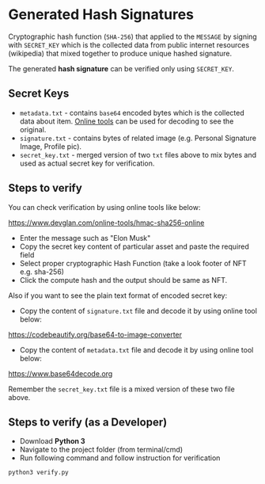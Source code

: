 # Generated Hash Signatures

Cryptographic hash function (`SHA-256`) that applied to the `MESSAGE` by signing with `SECRET_KEY` which is the collected data from public internet resources (wikipedia) that mixed together to produce unique hashed signature.

The generated **hash signature** can be verified only using `SECRET_KEY`.

## Secret Keys

- `metadata.txt` - contains `base64` encoded bytes which is the collected data about item. [Online tools](https://www.base64decode.org/) can be used for decoding to see the original.
- `signature.txt` - contains bytes of related image (e.g. Personal Signature Image, Profile pic).
- `secret_key.txt` - merged version of two `txt` files above to mix bytes and used as actual secret key for verification.

## Steps to verify

You can check verification by using online tools like below:

https://www.devglan.com/online-tools/hmac-sha256-online

- Enter the message such as "Elon Musk"
- Copy the secret key content of particular asset and paste the required field
- Select proper cryptographic Hash Function (take a look footer of NFT e.g. sha-256)
- Click the compute hash and the output should be same as NFT.

Also if you want to see the plain text format of encoded secret key:

- Copy the content of `signature.txt` file and decode it by using online tool below:

https://codebeautify.org/base64-to-image-converter

- Copy the content of `metadata.txt` file and decode it by using online tool below:

https://www.base64decode.org


Remember the `secret_key.txt` file is a mixed version of these two file above.

## Steps to verify (as a Developer)

- Download **Python 3**
- Navigate to the project folder (from terminal/cmd)
- Run following command and follow instruction for verification

```
python3 verify.py
```
